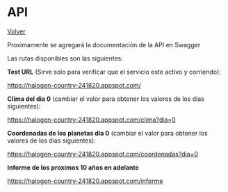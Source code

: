 # API
[Volver](README.md)

Proximamente se agregará la documentación de la API en Swagger

Las rutas disponibles son las siguientes:

**Test URL** (Sirve solo para verificar que el servicio este activo y corriendo):

https://halogen-country-241820.appspot.com/

**Clima del dia 0** (cambiar el valor para obtener los valores de los dias siguientes):

https://halogen-country-241820.appspot.com/clima?dia=0

**Coordenadas de los planetas dia 0** (cambiar el valor para obtener los valores de los dias siguientes):

https://halogen-country-241820.appspot.com/coordenadas?dia=0

**Informe de los proximos 10 años en adelante** 

https://halogen-country-241820.appspot.com/informe


